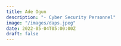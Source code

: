 ```yaml
---
title: Ade Ogun
description: "- Cyber Security Personnel"
image: "/images/daps.jpeg"
date: 2022-05-04T05:00:00Z
draft: false
---
```

